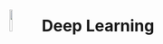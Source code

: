 # <img src="https://cdn-user-icons.flaticon.com/195846/195846442/1744472113574.svg?token=exp=1744473014~hmac=f74d27268222b65e4a7021f5f9f1df2e" width="10%" /> Deep Learning
